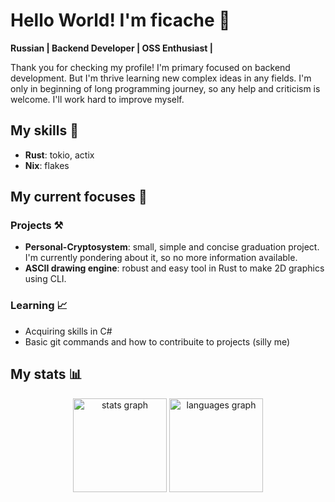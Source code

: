 # Hello World! I'm ficache 👋
**Russian | Backend Developer | OSS Enthusiast |**

Thank you for checking my profile! I'm primary focused on backend development.
But I'm thrive learning new complex ideas in any fields.
I'm only in beginning of long programming journey, so any help and criticism is welcome. 
I'll work hard to improve myself.

## My skills 📝
- **Rust**: tokio, actix
- **Nix**: flakes

## My current focuses 🎯

### Projects ⚒️

- **Personal-Cryptosystem**: small, simple and concise graduation project. 
I'm currently pondering about it, so no more information available.
- **ASCII drawing engine**: robust and easy tool in Rust 
to make 2D graphics using CLI. 

### Learning 📈
- Acquiring skills in C#
- Basic git commands and how to contribuite to projects (silly me)

## My stats 📊

<div align="center">
  <img src="https://github-readme-stats.vercel.app/api?username=ficache&hide_title=false&hide_rank=false&show_icons=true&include_all_commits=true&count_private=true&disable_animations=false&theme=dark&locale=en&hide_border=false&order=1" height="150" alt="stats graph"  />
  <img src="https://github-readme-stats.vercel.app/api/top-langs?username=ficache&locale=en&hide_title=false&layout=compact&card_width=320&langs_count=5&theme=dark&hide_border=false&order=2" height="150" alt="languages graph"  />
</div>

